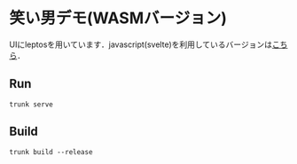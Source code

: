 # 笑い男デモ(WASMバージョン)

UIにleptosを用いています．javascript(svelte)を利用しているバージョンは[こちら](https://github.com/deepgreenAN/wasm_laughing_man_demo)．

## Run

```shell
trunk serve
```

## Build

```shell
trunk build --release
```
